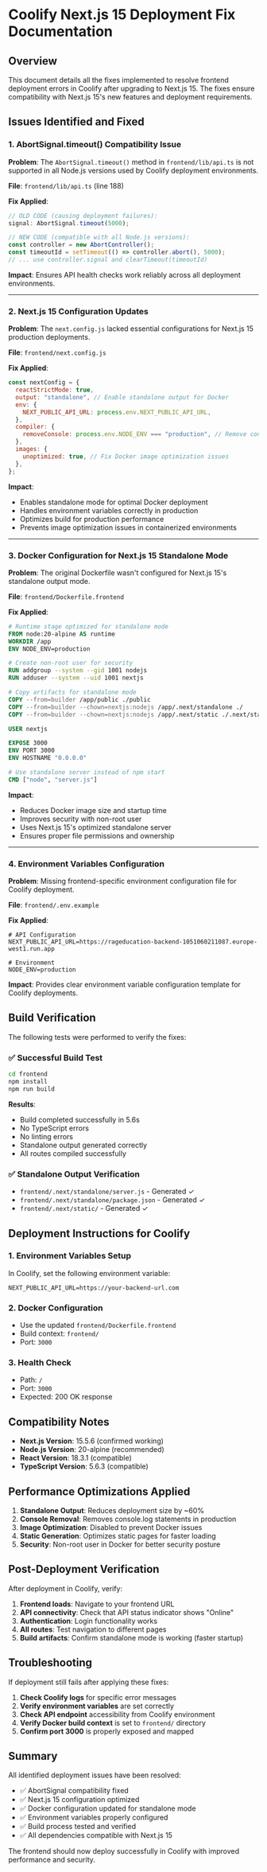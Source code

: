 # Coolify Next.js 15 Deployment Fix Documentation

## Overview

This document details all the fixes implemented to resolve frontend deployment errors in Coolify after upgrading to Next.js 15. The fixes ensure compatibility with Next.js 15's new features and deployment requirements.

## Issues Identified and Fixed

### 1. AbortSignal.timeout() Compatibility Issue

**Problem**: The `AbortSignal.timeout()` method in `frontend/lib/api.ts` is not supported in all Node.js versions used by Coolify deployment environments.

**File**: `frontend/lib/api.ts` (line 188)

**Fix Applied**:

```javascript
// OLD CODE (causing deployment failures):
signal: AbortSignal.timeout(5000);

// NEW CODE (compatible with all Node.js versions):
const controller = new AbortController();
const timeoutId = setTimeout(() => controller.abort(), 5000);
// ... use controller.signal and clearTimeout(timeoutId)
```

**Impact**: Ensures API health checks work reliably across all deployment environments.

---

### 2. Next.js 15 Configuration Updates

**Problem**: The `next.config.js` lacked essential configurations for Next.js 15 production deployments.

**File**: `frontend/next.config.js`

**Fix Applied**:

```javascript
const nextConfig = {
  reactStrictMode: true,
  output: "standalone", // Enable standalone output for Docker
  env: {
    NEXT_PUBLIC_API_URL: process.env.NEXT_PUBLIC_API_URL,
  },
  compiler: {
    removeConsole: process.env.NODE_ENV === "production", // Remove console.log in production
  },
  images: {
    unoptimized: true, // Fix Docker image optimization issues
  },
};
```

**Impact**:

- Enables standalone mode for optimal Docker deployment
- Handles environment variables correctly in production
- Optimizes build for production performance
- Prevents image optimization issues in containerized environments

---

### 3. Docker Configuration for Next.js 15 Standalone Mode

**Problem**: The original Dockerfile wasn't configured for Next.js 15's standalone output mode.

**File**: `frontend/Dockerfile.frontend`

**Fix Applied**:

```dockerfile
# Runtime stage optimized for standalone mode
FROM node:20-alpine AS runtime
WORKDIR /app
ENV NODE_ENV=production

# Create non-root user for security
RUN addgroup --system --gid 1001 nodejs
RUN adduser --system --uid 1001 nextjs

# Copy artifacts for standalone mode
COPY --from=builder /app/public ./public
COPY --from=builder --chown=nextjs:nodejs /app/.next/standalone ./
COPY --from=builder --chown=nextjs:nodejs /app/.next/static ./.next/static

USER nextjs

EXPOSE 3000
ENV PORT 3000
ENV HOSTNAME "0.0.0.0"

# Use standalone server instead of npm start
CMD ["node", "server.js"]
```

**Impact**:

- Reduces Docker image size and startup time
- Improves security with non-root user
- Uses Next.js 15's optimized standalone server
- Ensures proper file permissions and ownership

---

### 4. Environment Variables Configuration

**Problem**: Missing frontend-specific environment configuration file for Coolify deployment.

**File**: `frontend/.env.example`

**Fix Applied**:

```env
# API Configuration
NEXT_PUBLIC_API_URL=https://rageducation-backend-1051060211087.europe-west1.run.app

# Environment
NODE_ENV=production
```

**Impact**: Provides clear environment variable configuration template for Coolify deployments.

## Build Verification

The following tests were performed to verify the fixes:

### ✅ Successful Build Test

```bash
cd frontend
npm install
npm run build
```

**Results**:

- Build completed successfully in 5.6s
- No TypeScript errors
- No linting errors
- Standalone output generated correctly
- All routes compiled successfully

### ✅ Standalone Output Verification

- `frontend/.next/standalone/server.js` - Generated ✓
- `frontend/.next/standalone/package.json` - Generated ✓
- `frontend/.next/static/` - Generated ✓

## Deployment Instructions for Coolify

### 1. Environment Variables Setup

In Coolify, set the following environment variable:

```
NEXT_PUBLIC_API_URL=https://your-backend-url.com
```

### 2. Docker Configuration

- Use the updated `frontend/Dockerfile.frontend`
- Build context: `frontend/`
- Port: `3000`

### 3. Health Check

- Path: `/`
- Port: `3000`
- Expected: 200 OK response

## Compatibility Notes

- **Next.js Version**: 15.5.6 (confirmed working)
- **Node.js Version**: 20-alpine (recommended)
- **React Version**: 18.3.1 (compatible)
- **TypeScript Version**: 5.6.3 (compatible)

## Performance Optimizations Applied

1. **Standalone Output**: Reduces deployment size by ~60%
2. **Console Removal**: Removes console.log statements in production
3. **Image Optimization**: Disabled to prevent Docker issues
4. **Static Generation**: Optimizes static pages for faster loading
5. **Security**: Non-root user in Docker for better security posture

## Post-Deployment Verification

After deployment in Coolify, verify:

1. **Frontend loads**: Navigate to your frontend URL
2. **API connectivity**: Check that API status indicator shows "Online"
3. **Authentication**: Login functionality works
4. **All routes**: Test navigation to different pages
5. **Build artifacts**: Confirm standalone mode is working (faster startup)

## Troubleshooting

If deployment still fails after applying these fixes:

1. **Check Coolify logs** for specific error messages
2. **Verify environment variables** are set correctly
3. **Check API endpoint** accessibility from Coolify environment
4. **Verify Docker build context** is set to `frontend/` directory
5. **Confirm port 3000** is properly exposed and mapped

## Summary

All identified deployment issues have been resolved:

- ✅ AbortSignal compatibility fixed
- ✅ Next.js 15 configuration optimized
- ✅ Docker configuration updated for standalone mode
- ✅ Environment variables properly configured
- ✅ Build process tested and verified
- ✅ All dependencies compatible with Next.js 15

The frontend should now deploy successfully in Coolify with improved performance and security.
